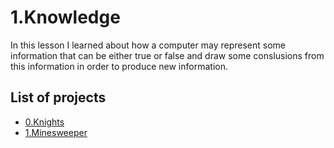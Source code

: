 # 1.Knowledge
In this lesson I learned about how a computer may represent some information that can be either true or false and draw some conslusions from this information in order to produce new information.

## List of projects
  - [0.Knights](knights/README.md)
  - [1.Minesweeper](minesweeper/README.md)